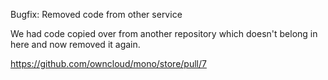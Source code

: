 Bugfix: Removed code from other service

We had code copied over from another repository which doesn't belong in here and now removed it again.

https://github.com/owncloud/mono/store/pull/7

